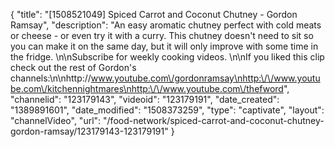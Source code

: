 {
    "title": "[1508521049] Spiced Carrot and Coconut Chutney - Gordon Ramsay",
    "description": "An easy aromatic chutney perfect with cold meats or cheese - or even try it with a curry. This chutney doesn't need to sit so you can make it on the same day, but it will only improve with some time in the fridge. \n\nSubscribe for weekly cooking videos. \n\nIf you liked this clip check out the rest of Gordon's channels:\n\nhttp:\/\/www.youtube.com\/gordonramsay\nhttp:\/\/www.youtube.com\/kitchennightmares\nhttp:\/\/www.youtube.com\/thefword",
    "channelid": "123179143",
    "videoid": "123179191",
    "date_created": "1389891601",
    "date_modified": "1508373259",
    "type": "captivate",
    "layout": "channelVideo",
    "url": "\/food-network\/spiced-carrot-and-coconut-chutney-gordon-ramsay\/123179143-123179191"
}